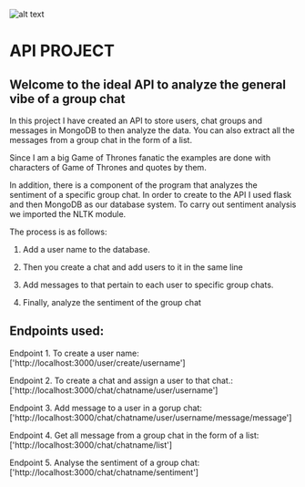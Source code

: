 ![alt text](https://img.thedailybeast.com/image/upload/c_crop,d_placeholder_euli9k,h_1441,w_2562,x_287,y_31/dpr_1.5/c_limit,w_1600/fl_lossy,q_auto/v1555311956/Courtesy_of_HBO_2_eu3vht)

# API PROJECT
## Welcome to the ideal API to analyze the general vibe of a group chat
In this project I have created an API to store users, chat groups and messages in MongoDB to then analyze the data. You can also extract all the messages from a group chat in the form of a list. 

Since I am a big Game of Thrones fanatic the examples are done with characters of Game of Thrones and quotes by them. 

In addition, there is a component of the program that analyzes the sentiment of a specific group chat. 
In order to create to the API I used flask and then MongoDB as our database system. To carry out sentiment analysis we imported the NLTK module. 

The process is as follows: 
1. Add a user name to the database.

2. Then you create a chat and add users to it in the same line

3. Add messages to that pertain to each user to specific group chats.

4. Finally, analyze the sentiment of the group chat

## Endpoints used:

Endpoint 1. To create a user name: ['http://localhost:3000/user/create/username']

Endpoint 2. To create a chat and assign a user to that chat.: ['http://localhost:3000/chat/chatname/user/username']

Endpoint 3. Add message to a user in a gorup chat: ['http://localhost:3000/chat/chatname/user/username/message/message']

Endpoint 4. Get all message from a  group chat in the form of a list: ['http://localhost:3000/chat/chatname/list']

Endpoint 5. Analyse the sentiment of a group chat: ['http://localhost:3000/chat/chatname/sentiment']
